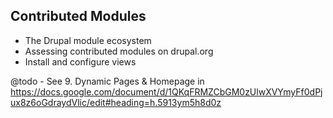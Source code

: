 Contributed Modules
-------------------

* The Drupal module ecosystem
* Assessing contributed modules on drupal.org
* Install and configure views

@todo - See 9. Dynamic Pages & Homepage in https://docs.google.com/document/d/1QKqFRMZCbGM0zUlwXVYmyFf0dPjux8z6oGdraydVlic/edit#heading=h.5913ym5h8d0z
